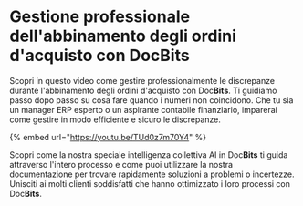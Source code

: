 # Gestione professionale dell'abbinamento degli ordini d'acquisto con DocBits

Scopri in questo video come gestire professionalmente le discrepanze durante l'abbinamento degli ordini d'acquisto con Doc**Bits**. Ti guidiamo passo dopo passo su cosa fare quando i numeri non coincidono. Che tu sia un manager ERP esperto o un aspirante contabile finanziario, imparerai come gestire in modo efficiente e sicuro le discrepanze.

{% embed url="https://youtu.be/TUd0z7m70Y4" %}

Scopri come la nostra speciale intelligenza collettiva AI in Doc**Bits** ti guida attraverso l'intero processo e come puoi utilizzare la nostra documentazione per trovare rapidamente soluzioni a problemi o incertezze. Unisciti ai molti clienti soddisfatti che hanno ottimizzato i loro processi con Doc**Bits**.
